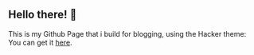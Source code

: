 ## Hello there! 👋

This is my Github Page that i build for blogging, using the Hacker theme: You can get it <a href="https://github.com/pages-themes/hacker">here</a>.
